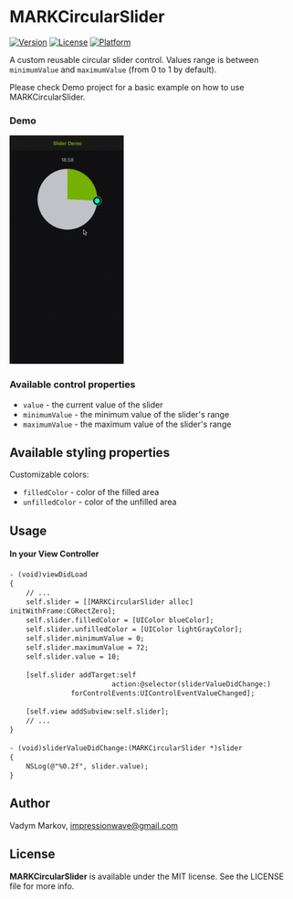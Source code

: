 # MARKCircularSlider

[![Version](https://img.shields.io/cocoapods/v/MARKCircularSlider.svg?style=flat)](http://cocoadocs.org/docsets/MARKCircularSlider)
[![License](https://img.shields.io/cocoapods/l/MARKCircularSlider.svg?style=flat)](http://cocoadocs.org/docsets/MARKCircularSlider)
[![Platform](https://img.shields.io/cocoapods/p/MARKCircularSlider.svg?style=flat)](http://cocoadocs.org/docsets/MARKCircularSlider)

A custom reusable circular slider control. Values range is between `minimumValue` and `maximumValue` (from 0 to 1 by default).

Please check Demo project for a basic example on how to use MARKCircularSlider.

### Demo
<img src="https://github.com/ThisIszas/MARKCircularSlider/blob/main/MARKCircularSlider/Screen%20Recording%202020-11-24%20at%2010.gif" alt="smiley" height="400px" width="200px">

### Available control properties
- `value` - the current value of the slider
- `minimumValue` - the minimum value of the slider's range
- `maximumValue` - the maximum value of the slider's range

## Available styling properties
Customizable colors:
- `filledColor` - color of the filled area
- `unfilledColor` - color of the unfilled area

## Usage

#### In your View Controller
```objc
- (void)viewDidLoad
{
    // ...
    self.slider = [[MARKCircularSlider alloc] initWithFrame:CGRectZero];
    self.slider.filledColor = [UIColor blueColor];
    self.slider.unfilledColor = [UIColor lightGrayColor];
    self.slider.minimumValue = 0;
    self.slider.maximumValue = 72;
    self.slider.value = 10;

    [self.slider addTarget:self
                         action:@selector(sliderValueDidChange:)
               forControlEvents:UIControlEventValueChanged];

    [self.view addSubview:self.slider];
    // ...
}

- (void)sliderValueDidChange:(MARKCircularSlider *)slider
{
    NSLog(@"%0.2f", slider.value);
}

```

## Author

Vadym Markov, impressionwave@gmail.com

## License

**MARKCircularSlider** is available under the MIT license. See the LICENSE file for more info.
